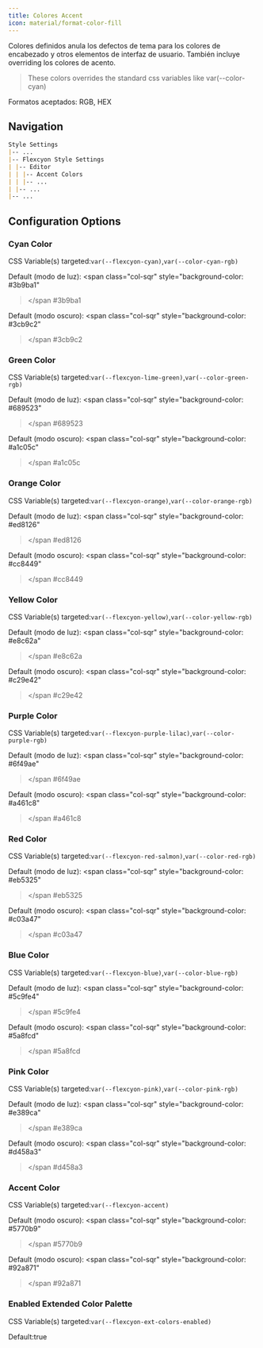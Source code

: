 ```yaml
---
title: Colores Accent
icon: material/format-color-fill
---
```


Colores definidos anula los defectos de tema para los colores de encabezado y otros elementos de interfaz de usuario.
También incluye overriding los colores de acento.

> These colors overrides the standard css variables like var(--color-cyan)

Formatos aceptados: RGB, HEX

## Navigation

```md
Style Settings
|-- ...
|-- Flexcyon Style Settings
| |-- Editor
| | |-- Accent Colors
| | |-- ...
| |-- ...
|-- ...
```

## Configuration Options

### Cyan Color

CSS Variable(s) targeted:`var(--flexcyon-cyan)`,`var(--color-cyan-rgb)`

Default (modo de luz):
<span class="col-sqr" style="background-color: #3b9ba1"

> </span
> #3b9ba1

Default (modo oscuro):
<span class="col-sqr" style="background-color: #3cb9c2"

> </span
> #3cb9c2

### Green Color

CSS Variable(s) targeted:`var(--flexcyon-lime-green)`,`var(--color-green-rgb)`

Default (modo de luz):
<span class="col-sqr" style="background-color: #689523"

> </span
> #689523

Default (modo oscuro):
<span class="col-sqr" style="background-color: #a1c05c"

> </span
> #a1c05c

### Orange Color

CSS Variable(s) targeted:`var(--flexcyon-orange)`,`var(--color-orange-rgb)`

Default (modo de luz):
<span class="col-sqr" style="background-color: #ed8126"

> </span
> #ed8126

Default (modo oscuro):
<span class="col-sqr" style="background-color: #cc8449"

> </span
> #cc8449

### Yellow Color

CSS Variable(s) targeted:`var(--flexcyon-yellow)`,`var(--color-yellow-rgb)`

Default (modo de luz):
<span class="col-sqr" style="background-color: #e8c62a"

> </span
> #e8c62a

Default (modo oscuro):
<span class="col-sqr" style="background-color: #c29e42"

> </span
> #c29e42

### Purple Color

CSS Variable(s) targeted:`var(--flexcyon-purple-lilac)`,`var(--color-purple-rgb)`

Default (modo de luz):
<span class="col-sqr" style="background-color: #6f49ae"

> </span
> #6f49ae

Default (modo oscuro):
<span class="col-sqr" style="background-color: #a461c8"

> </span
> #a461c8

### Red Color

CSS Variable(s) targeted:`var(--flexcyon-red-salmon)`,`var(--color-red-rgb)`

Default (modo de luz):
<span class="col-sqr" style="background-color: #eb5325"

> </span
> #eb5325

Default (modo oscuro):
<span class="col-sqr" style="background-color: #c03a47"

> </span
> #c03a47

### Blue Color

CSS Variable(s) targeted:`var(--flexcyon-blue)`,`var(--color-blue-rgb)`

Default (modo de luz):
<span class="col-sqr" style="background-color: #5c9fe4"

> </span
> #5c9fe4

Default (modo oscuro):
<span class="col-sqr" style="background-color: #5a8fcd"

> </span
> #5a8fcd

### Pink Color

CSS Variable(s) targeted:`var(--flexcyon-pink)`,`var(--color-pink-rgb)`

Default (modo de luz):
<span class="col-sqr" style="background-color: #e389ca"

> </span
> #e389ca

Default (modo oscuro):
<span class="col-sqr" style="background-color: #d458a3"

> </span
> #d458a3

### Accent Color

CSS Variable(s) targeted:`var(--flexcyon-accent)`

Default (modo oscuro):
<span class="col-sqr" style="background-color: #5770b9"

> </span
> #5770b9

Default (modo oscuro):
<span class="col-sqr" style="background-color: #92a871"

> </span
> #92a871

### Enabled Extended Color Palette

CSS Variable(s) targeted:`var(--flexcyon-ext-colors-enabled)`

Default:true
